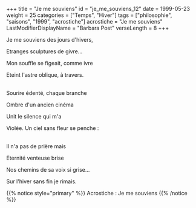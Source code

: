 +++
title = "Je me souviens"
id = "je_me_souviens_12"
date = 1999-05-23
weight = 25
categories = ["Temps", "Hiver"]
tags = ["philosophie", "saisons", "1999", "acrostiche"]
acrostiche = "Je me souviens"
LastModifierDisplayName = "Barbara Post"
verseLength = 8
+++

Je me souviens des jours d'hivers,

Etranges sculptures de givre...

Mon souffle se figeait, comme ivre

Eteint l'astre oblique, à travers.

 \
Sourire édenté, chaque branche

Ombre d'un ancien cinéma

Unit le silence qui m'a

Violée. Un ciel sans fleur se penche :

 \
Il n'a pas de prière mais

Eternité venteuse brise

Nos chemins de sa voix si grise...

Sur l'hiver sans fin je rimais.

{{% notice style="primary" %}}
Acrostiche : Je me souviens
{{% /notice %}}
